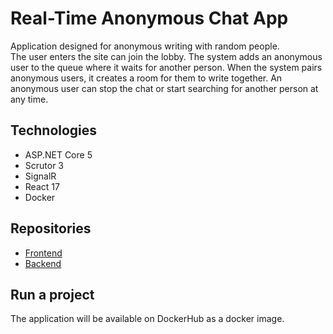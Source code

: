 # Real-Time Anonymous Chat App
Application designed for anonymous writing with random people.  
The user enters the site can join the lobby. The system adds an anonymous user to the queue where it waits for another person. When the system pairs anonymous users, it creates a room for them to write together. An anonymous user can stop the chat or start searching for another person at any time.

## Technologies
* ASP.NET Core 5
* Scrutor 3
* SignalR
* React 17
* Docker

## Repositories
* [Frontend](https://github.com/adimiko/ChatApp.Frontend)  
* [Backend](https://github.com/adimiko/ChatApp.Backend)

## Run a project
The application will be available on DockerHub as a docker image.
